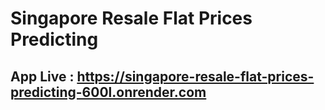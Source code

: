 # Singapore Resale Flat Prices Predicting

## App Live : https://singapore-resale-flat-prices-predicting-600l.onrender.com
